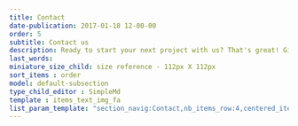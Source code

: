 ```yaml
---
title: Contact
date-publication: 2017-01-18 12-00-00
order: 5
subtitle: Contact us
description: Ready to start your next project with us? That's great! Give us a call or send us an email and we will get back to you as soon as possible!
last_words: 
miniature_size_child: size reference - 112px X 112px
sort_items : order
model: default-subsection
type_child_editor : SimpleMd
template : items_text_img_fa
list_param_template: "section_navig:Contact,nb_items_row:4,centered_items_row:true,display_item_title:false,display_item_fa_inv:false"
---
```


